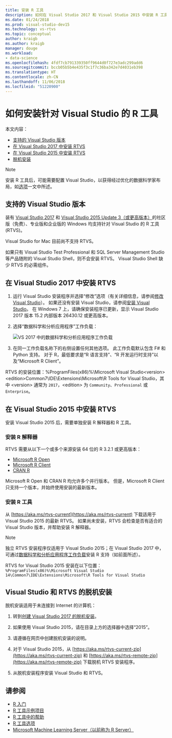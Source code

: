 ```yaml
---
title: 安装 R 工具
description: 如何在 Visual Studio 2017 和 Visual Studio 2015 中安装 R 工具，包括脱机安装。
ms.date: 01/24/2018
ms.prod: visual-studio-dev15
ms.technology: vs-rtvs
ms.topic: conceptual
author: kraigb
ms.author: kraigb
manager: douge
ms.workload:
- data-science
ms.openlocfilehash: 4fdf7cb791339350ff9644d0f727e3adc299add6
ms.sourcegitcommit: bccb05b5b4e435f3c1f7c36ba342e7d4031eb398
ms.translationtype: HT
ms.contentlocale: zh-CN
ms.lasthandoff: 11/06/2018
ms.locfileid: "51220900"
---
```

# <a name="how-to-install-r-tools-for-visual-studio"></a>如何安装针对 Visual Studio 的 R 工具

本文内容：

- [支持的 Visual Studio 版本](#supported-versions-of-visual-studio)
- [在 Visual Studio 2017 中安装 RTVS](#installing-rtvs-in-visual-studio-2017)
- [在 Visual Studio 2015 中安装 RTVS](#installing-rtvs-in-visual-studio-2015)
- [脱机安装](#offline-installation-of-visual-studio-and-rtvs)

> [!Note]
> 安装 R 工具后，可能需要配置 Visual Studio，以获得经过优化的数据科学家布局，如[选项](options-for-r-tools-in-visual-studio.md)一文中所述。

## <a name="supported-versions-of-visual-studio"></a>支持的 Visual Studio 版本

装有 [Visual Studio 2017](https://visualstudio.microsoft.com/downloads/?utm_medium=microsoft&utm_source=docs.microsoft.com&utm_campaign=button+cta&utm_content=download+vs2017) 和 [Visual Studio 2015 Update 3（或更高版本）](http://go.microsoft.com/fwlink/?LinkId=691129)的社区版（免费）、专业版和企业版的 Windows 均支持针对 Visual Studio 的 R 工具 (RTVS)。

Visual Studio for Mac 目前尚不支持 RTVS。

如果只有 Visual Studio Test Professional 和 SQL Server Management Studio 等产品随附的 Visual Studio Shell，则不会安装 RTVS。 Visual Studio Shell 缺少 RTVS 的必需组件。

## <a name="install-rtvs-in-visual-studio-2017"></a>在 Visual Studio 2017 中安装 RTVS

1. 运行 Visual Studio 安装程序并选择“修改”选项（有关详细信息，请参阅[修改 Visual Studio](../install/modify-visual-studio.md)）。 如果还没有安装 Visual Studio，请参阅[安装 Visual Studio](../install/install-visual-studio.md)。 在 Windows 7 上，请确保安装程序已更新，显示 Visual Studio 2017 版本 15.2 内部版本 26430.12 或更高版本。

1. 选择“数据科学和分析应用程序”工作负载：

    ![VS 2017 中的数据科学和分析应用程序工作负载](media/installation-data-science-workload.png)

1. 在同一工作负载名称下的右侧设置任何其他选项。 此工作负载默认包含 F# 和 Python 支持。 对于 R，最低要求是“R 语言支持”、“R 开发运行时支持”以及“Microsoft R Client”。

RTVS 的安装位置：%ProgramFiles(x86)%\Microsoft Visual Studio\<version>\<edition>Common7\IDE\Extensions\Microsoft\R Tools for Visual Studio，其中 \<version> 通常为 `2017`，\<edition> 为 `Community`、`Professional` 或 `Enterprise`。

## <a name="install-rtvs-in-visual-studio-2015"></a>在 Visual Studio 2015 中安装 RTVS

安装 Visual Studio 2015 后，需要单独安装 R 解释器和 R 工具。

### <a name="install-an-r-interpreter"></a>安装 R 解释器

RTVS 需要从以下一个或多个来源安装 64 位的 R 3.2.1 或更高版本：

- [Microsoft R Open](https://mran.microsoft.com/download/)
- [Microsoft R Client](/machine-learning-server/r-client/what-is-microsoft-r-client)
- [CRAN R](https://cran.r-project.org/bin/windows/base/)

Microsoft R Open 和 CRAN R 均允许多个并行版本。 但是，Microsoft R Client 只支持一个版本，并始终使用安装的最新版本。

### <a name="install-the-r-tools"></a>安装 R 工具

从 [https://aka.ms/rtvs-current](https://aka.ms/rtvs-current) 下载适用于 Visual Studio 2015 的最新 RTVS。 如果尚未安装，RTVS 会检查是否有适合的 Visual Studio 版本，并帮助安装 R 解释器。

> [!Note]
> 独立 RTVS 安装程序仅适用于 Visual Studio 2015；在 Visual Studio 2017 中，可通过[数据科学和分析应用程序工作负载](#installing-rtvs-in-visual-studio-2017)安装 R 支持（如前面所述）。

RTVS for Visual Studio 2015 安装在以下位置：`%ProgramFiles(x86)%\Microsoft Visual Studio 14\Common7\IDE\Extensions\Microsoft\R Tools for Visual Studio`

## <a name="offline-installation-of-visual-studio-and-rtvs"></a>Visual Studio 和 RTVS 的脱机安装

脱机安装适用于未连接到 Internet 的计算机：

1. 转到[创建 Visual Studio 2017 的脱机安装](../install/create-an-offline-installation-of-visual-studio.md)。

1. 如果使用 Visual Studio 2015，请在目录上方的选择器中选择“2015”。

1. 请遵循在网页中创建脱机安装的说明。

1. 对于 Visual Studio 2015，从 [https://aka.ms/rtvs-current-zip](https://aka.ms/rtvs-current-zip) 和 [https://aka.ms/rtvs-remote-zip](https://aka.ms/rtvs-remote-zip) 下载脱机 RTVS 安装程序。

1. 从脱机安装程序安装 Visual Studio 和 RTVS。

## <a name="see-also"></a>请参阅

- [R 入门](getting-started-with-r.md)
- [R 工具示例项目](getting-started-samples.md)
- [R 工具中的帮助](getting-started-help.md)
- [R 工具选项](options-for-r-tools-in-visual-studio.md)
- [Microsoft Machine Learning Server（以前称为 R Server）](/machine-learning-server/)